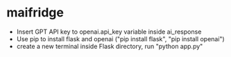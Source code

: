 # maifridge
- Insert GPT API key to openai.api_key variable inside ai_response
- Use pip to install flask and openai ("pip install flask", "pip install openai")
- create a new terminal inside Flask directory, run "python app.py"
